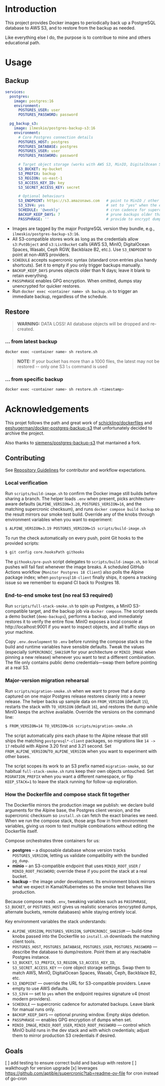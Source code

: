 # Introduction
This project provides Docker images to periodically back up a PostgreSQL database to AWS S3, and to restore from the backup as needed.

Like everything else I do, the purpose is to contribue to mine and others educational path.

# Usage
## Backup
```yaml
services:
  postgres:
    image: postgres:16
    environment:
      POSTGRES_USER: user
      POSTGRES_PASSWORD: password

  pg_backup_s3:
    image: ilmeskio/postgres-backup-s3:16
    environment:
      # Core Postgres connection details
      POSTGRES_HOST: postgres
      POSTGRES_DATABASE: postgres
      POSTGRES_USER: user
      POSTGRES_PASSWORD: password

      # Target object storage (works with AWS S3, MinIO, DigitalOcean Spaces, Ceph, etc.)
      S3_BUCKET: my-bucket
      S3_PREFIX: backup
      S3_REGION: us-east-1
      S3_ACCESS_KEY_ID: key
      S3_SECRET_ACCESS_KEY: secret

      # Optional behaviours
      S3_ENDPOINT: https://s3.amazonaws.com   # point to MinIO / other S3-compatible URLs as needed
      S3_S3V4: yes                            # set to "yes" when the endpoint requires signature v4
      SCHEDULE: '@weekly'                     # cron cadence for supercronic
      BACKUP_KEEP_DAYS: 7                     # prune backups older than N days; leave empty to disable
      PASSPHRASE: ''                          # provide to encrypt dumps with GPG
```
- Images are tagged by the major PostgreSQL version they bundle, e.g., `ilmeskio/postgres-backup-s3:16`.
- All S3-compatible stores work as long as the credentials allow `s3:PutObject` and `s3:ListBucket` calls (AWS S3, MinIO,
  DigitalOcean Spaces, Wasabi, Ceph RGW, Backblaze B2, etc.). Use `S3_ENDPOINT` to point at non-AWS providers.
- `SCHEDULE` accepts supercronic syntax (standard cron entries plus handy shortcuts). Set it to empty if you only trigger
  backups manually.
- `BACKUP_KEEP_DAYS` prunes objects older than N days; leave it blank to retain everything.
- `PASSPHRASE` enables GPG encryption. When omitted, dumps stay unencrypted for quicker restores.
- Run `docker exec <container name> sh backup.sh` to trigger an immediate backup, regardless of the schedule.

## Restore
> **WARNING:** DATA LOSS! All database objects will be dropped and re-created.
### ... from latest backup
```sh
docker exec <container name> sh restore.sh
```
> **NOTE:** If your bucket has more than a 1000 files, the latest may not be restored -- only one S3 `ls` command is used
### ... from specific backup
```sh
docker exec <container name> sh restore.sh <timestamp>
```

# Acknowledgements
This projet follows the path and great work of [schickling/dockerfiles](https://github.com/schickling/dockerfiles)
 and [eeshugerman/docker-postgres-backup-s3](https://github.com/eeshugerman/postgres-backup-s3) that unfortunately decided to archive the project.

Also thanks to [siemens/postgres-backup-s3](https://github.com/siemens/postgres-backup-s3/tree/master) that mantained a fork.


## Contributing
See [Repository Guidelines](AGENTS.md) for contributor and workflow expectations.

### Local verification

Run `scripts/build-image.sh` to confirm the Docker image still builds before sharing a branch. The helper loads `.env`
when present, picks architecture-aware defaults (`ALPINE_VERSION=3.20`, `POSTGRES_VERSION=16`, and the matching
supercronic checksum), and runs `docker compose build backup` so the result mirrors our smoke test build. Override any
of the knobs through environment variables when you want to experiment:

```sh
$ ALPINE_VERSION=3.19 POSTGRES_VERSION=15 scripts/build-image.sh
```

To run the check automatically on every push, point Git hooks to the provided scripts:

```sh
$ git config core.hooksPath githooks
```

The `githooks/pre-push` script delegates to `scripts/build-image.sh`, so local pushes will fail fast whenever the image
breaks. A scheduled GitHub Actions workflow (`Monitor Postgres 18 Client`) also polls the Alpine package index; when
`postgresql18-client` finally ships, it opens a tracking issue so we remember to expand CI back to Postgres 18.

### End-to-end smoke test (no real S3 required)

Run `scripts/full-stack-smoke.sh` to spin up Postgres, a MinIO S3-compatible target, and the backup job via `docker compose`.
The script seeds a demo bucket (`demo-backups`), performs a backup, and immediately restores it to verify the entire
flow. MinIO exposes a local console at http://localhost:9001 if you want to inspect objects, and all traffic stays on
your machine.

Copy `.env.development` to `.env` before running the compose stack so the build and runtime variables have sensible
defaults. Tweak the values (especially `SUPERCRONIC_SHA1SUM` for your architecture or `MINIO_IMAGE` when pinning a new
release) whenever you want to test a different combination. The file only contains public demo credentials—swap them
before pointing at a real S3.

### Major-version migration rehearsal

Run `scripts/migration-smoke.sh` when we want to prove that a dump captured on one major Postgres release restores cleanly
into a newer release. The helper backs up sample data on `FROM_VERSION` (default `15`), restarts the stack with
`TO_VERSION` (default `16`), and restores the dump while MinIO keeps the archive available. Override the versions on the
command line:

```sh
$ FROM_VERSION=14 TO_VERSION=16 scripts/migration-smoke.sh
```

The script automatically pins each phase to the Alpine release that still ships the matching `postgresql*-client`
packages, so migrations like `14 -> 17` rebuild with Alpine 3.20 first and 3.21 second. Set
`FROM_ALPINE_VERSION`/`TO_ALPINE_VERSION` when you want to experiment with other bases.

The script scopes its work to an S3 prefix named `migration-smoke`, so our habitual `full-stack-smoke.sh` runs keep their own
objects untouched. Set `MIGRATION_PREFIX` when you want a different namespace, or flip `KEEP_STACK=1` to leave the stack
running for follow-up exploration.

### How the Dockerfile and compose stack fit together

The Dockerfile mirrors the production image we publish: we declare build arguments for the Alpine base, the Postgres
client version, and the supercronic checksum so `install.sh` can fetch the exact binaries we need. When we run the
compose stack, those args flow in from environment variables, giving us room to test multiple combinations without
editing the Dockerfile itself.

Compose orchestrates three containers for us:
- **postgres** – a disposable database whose version tracks `POSTGRES_VERSION`, letting us validate compatibility with
  the bundled `pg_dump`.
- **minio** – an S3-compatible endpoint that uses `MINIO_ROOT_USER` / `MINIO_ROOT_PASSWORD`; override these if you point
  the stack at a real bucket.
- **backup** – the image under development. Its environment block mirrors what we expect in Kamal/Kubernetes so the
  smoke test behaves like production.

Because compose reads `.env`, tweaking variables such as `PASSPHRASE`, `S3_BUCKET`, or `POSTGRES_HOST` gives us realistic
scenarios (encrypted dumps, alternate buckets, remote databases) while staying entirely local.

Key environment variables the stack understands:
- `ALPINE_VERSION`, `POSTGRES_VERSION`, `SUPERCRONIC_SHA1SUM` — build-time knobs passed into the Dockerfile so `install.sh`
  downloads the matching client tools.
- `POSTGRES_HOST`, `POSTGRES_DATABASE`, `POSTGRES_USER`, `POSTGRES_PASSWORD` — describe the database to dump/restore. Point
  them at any reachable Postgres instance.
- `S3_BUCKET`, `S3_PREFIX`, `S3_REGION`, `S3_ACCESS_KEY_ID`, `S3_SECRET_ACCESS_KEY` — core object storage settings. Swap
  them to match AWS, MinIO, DigitalOcean Spaces, Wasabi, Ceph, Backblaze B2, etc.
- `S3_ENDPOINT` — override the URL for S3-compatible providers. Leave empty to use AWS defaults.
- `S3_S3V4` — set to `yes` when the endpoint requires signature v4 (most modern providers).
- `SCHEDULE` — supercronic cadence for automated backups. Leave blank for manual runs only.
- `BACKUP_KEEP_DAYS` — optional pruning window. Empty skips deletion.
- `PASSPHRASE` — enables GPG encryption of dumps when set.
- `MINIO_IMAGE`, `MINIO_ROOT_USER`, `MINIO_ROOT_PASSWORD` — control which MinIO build runs in the dev stack and with which
  credentials; adjust them to mirror production S3 credentials if desired.


## Goals
[ ] add testing to ensure correct build and backup with restore
[ ] walkthough for version upgrade
[x] leverages https://github.com/aptible/supercronic?tab=readme-ov-file for cron instead of go-cron
